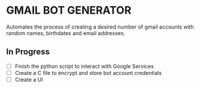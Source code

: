 # GMAIL BOT GENERATOR 
Automates the process of creating a desired number of gmail accounts with random names, birthdates and email addresses.

## In Progress
-[ ] Finish the python script to interact with Google Services <br/>
-[ ] Create a C file to encrypt and store bot account credentials <br/>
-[ ] Create a UI <br/>
